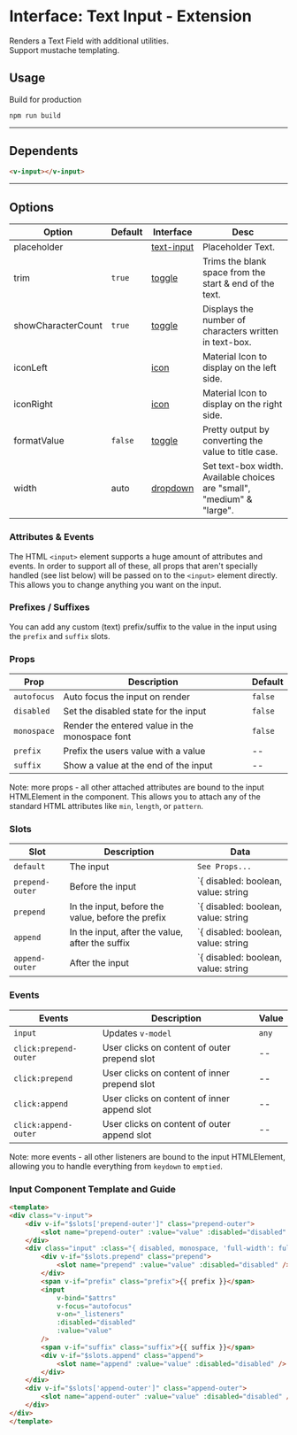 # Interface: Text Input - Extension

Renders a Text Field with additional utilities.  
Support mustache templating.

## Usage

Build for production

```
npm run build
```

---

## Dependents

```html
<v-input></v-input>
```

---

## Options

| Option             | Default | Interface      | Desc                                                                   |
| ------------------ | ------- | -------------- | ---------------------------------------------------------------------- |
| placeholder        |         | [text-input]() | Placeholder Text.                                                      |
| trim               | `true`  | [toggle]()     | Trims the blank space from the start & end of the text.                |
| showCharacterCount | `true`  | [toggle]()     | Displays the number of characters written in text-box.                 |
| iconLeft           |         | [icon]()       | Material Icon to display on the left side.                             |
| iconRight          |         | [icon]()       | Material Icon to display on the right side.                            |
| formatValue        | `false` | [toggle]()     | Pretty output by converting the value to title case.                   |
| width              | auto    | [dropdown]()   | Set text-box width. Available choices are "small", "medium" & "large". |

### Attributes & Events

The HTML `<input>` element supports a huge amount of attributes and events. 
In order to support all of these, all props that aren't specially handled (see list below) will be passed on to the `<input>` element directly. 
This allows you to change anything you want on the input.

### Prefixes / Suffixes

You can add any custom (text) prefix/suffix to the value in the input using the `prefix` and `suffix` slots.

### Props
| Prop        | Description                                    | Default |
|-------------|------------------------------------------------|---------|
| `autofocus` | Auto focus the input on render                 | `false` |
| `disabled`  | Set the disabled state for the input           | `false` |
| `monospace` | Render the entered value in the monospace font | `false` |
| `prefix`    | Prefix the users value with a value            | --      |
| `suffix`    | Show a value at the end of the input           | --      |

Note: more props - all other attached attributes are bound to the input HTMLElement in the component. 
This allows you to attach any of the standard HTML attributes like `min`, `length`, or `pattern`.

### Slots

| Slot            | Description                                       | Data                                             |
|-----------------|---------------------------------------------------|--------------------------------------------------|
| `default`       | The input                                         | `See Props...`                                   |
| `prepend-outer` | Before the input                                  | `{ disabled: boolean, value: string | number; }` |
| `prepend`       | In the input, before the value, before the prefix | `{ disabled: boolean, value: string | number; }` |
| `append`        | In the input, after the value, after the suffix   | `{ disabled: boolean, value: string | number; }` |
| `append-outer`  | After the input                                   | `{ disabled: boolean, value: string | number; }` |

### Events

| Events                | Description                                  | Value |
|-----------------------|----------------------------------------------|-------|
| `input`               | Updates `v-model`                            | `any` |
| `click:prepend-outer` | User clicks on content of outer prepend slot | --    |
| `click:prepend`       | User clicks on content of inner prepend slot | --    |
| `click:append`        | User clicks on content of inner append slot  | --    |
| `click:append-outer`  | User clicks on content of outer append slot  | --    |

Note: more events - all other listeners are bound to the input HTMLElement, allowing you to handle everything from `keydown` to `emptied`.

### Input Component Template and Guide

```html
<template>
<div class="v-input">
	<div v-if="$slots['prepend-outer']" class="prepend-outer">
		<slot name="prepend-outer" :value="value" :disabled="disabled" />
	</div>
	<div class="input" :class="{ disabled, monospace, 'full-width': fullWidth }">
		<div v-if="$slots.prepend" class="prepend">
			<slot name="prepend" :value="value" :disabled="disabled" />
		</div>
		<span v-if="prefix" class="prefix">{{ prefix }}</span>
		<input
			v-bind="$attrs"
			v-focus="autofocus"
			v-on="_listeners"
			:disabled="disabled"
			:value="value"
		/>
		<span v-if="suffix" class="suffix">{{ suffix }}</span>
		<div v-if="$slots.append" class="append">
			<slot name="append" :value="value" :disabled="disabled" />
		</div>
	</div>
	<div v-if="$slots['append-outer']" class="append-outer">
		<slot name="append-outer" :value="value" :disabled="disabled" />
	</div>
</div>
</template>
```

